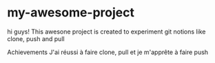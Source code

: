 # my-awesome-project

hi guys!
This awesone project is created to experiment git notions like clone, push and pull

Achievements
J'ai réussi à faire clone, pull et je m'apprête à faire push